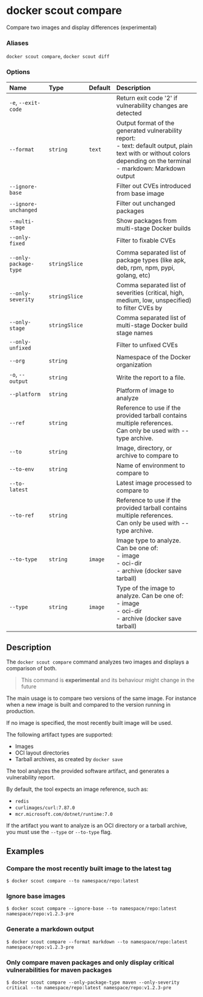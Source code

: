 # docker scout compare

<!---MARKER_GEN_START-->
Compare two images and display differences (experimental)

### Aliases

`docker scout compare`, `docker scout diff`

### Options

| Name                  | Type          | Default | Description                                                                                                                                                                    |
|:----------------------|:--------------|:--------|:-------------------------------------------------------------------------------------------------------------------------------------------------------------------------------|
| `-e`, `--exit-code`   |               |         | Return exit code '2' if vulnerability changes are detected                                                                                                                     |
| `--format`            | `string`      | `text`  | Output format of the generated vulnerability report:<br>- text: default output, plain text with or without colors depending on the terminal<br>- markdown: Markdown output<br> |
| `--ignore-base`       |               |         | Filter out CVEs introduced from base image                                                                                                                                     |
| `--ignore-unchanged`  |               |         | Filter out unchanged packages                                                                                                                                                  |
| `--multi-stage`       |               |         | Show packages from multi-stage Docker builds                                                                                                                                   |
| `--only-fixed`        |               |         | Filter to fixable CVEs                                                                                                                                                         |
| `--only-package-type` | `stringSlice` |         | Comma separated list of package types (like apk, deb, rpm, npm, pypi, golang, etc)                                                                                             |
| `--only-severity`     | `stringSlice` |         | Comma separated list of severities (critical, high, medium, low, unspecified) to filter CVEs by                                                                                |
| `--only-stage`        | `stringSlice` |         | Comma separated list of multi-stage Docker build stage names                                                                                                                   |
| `--only-unfixed`      |               |         | Filter to unfixed CVEs                                                                                                                                                         |
| `--org`               | `string`      |         | Namespace of the Docker organization                                                                                                                                           |
| `-o`, `--output`      | `string`      |         | Write the report to a file.                                                                                                                                                    |
| `--platform`          | `string`      |         | Platform of image to analyze                                                                                                                                                   |
| `--ref`               | `string`      |         | Reference to use if the provided tarball contains multiple references.<br>Can only be used with --type archive.                                                                |
| `--to`                | `string`      |         | Image, directory, or archive to compare to                                                                                                                                     |
| `--to-env`            | `string`      |         | Name of environment to compare to                                                                                                                                              |
| `--to-latest`         |               |         | Latest image processed to compare to                                                                                                                                           |
| `--to-ref`            | `string`      |         | Reference to use if the provided tarball contains multiple references.<br>Can only be used with --type archive.                                                                |
| `--to-type`           | `string`      | `image` | Image type to analyze. Can be one of:<br>- image<br>- oci-dir<br>- archive (docker save tarball)<br>                                                                           |
| `--type`              | `string`      | `image` | Type of the image to analyze. Can be one of:<br>- image<br>- oci-dir<br>- archive (docker save tarball)<br>                                                                    |


<!---MARKER_GEN_END-->

## Description

The `docker scout compare` command analyzes two images and displays a comparison of both.

> This command is **experimental** and its behaviour might change in the future

The main usage is to compare two versions of the same image.
For instance when a new image is built and compared to the version running in production.

If no image is specified, the most recently built image will be used.

The following artifact types are supported:

- Images
- OCI layout directories
- Tarball archives, as created by `docker save`

The tool analyzes the provided software artifact, and generates a vulnerability report.

By default, the tool expects an image reference, such as:

- `redis`
- `curlimages/curl:7.87.0`
- `mcr.microsoft.com/dotnet/runtime:7.0`

If the artifact you want to analyze is an OCI directory or a tarball archive, you must use the `--type` or `--to-type` flag.

## Examples

### Compare the most recently built image to the latest tag

```console
$ docker scout compare --to namespace/repo:latest
```

### Ignore base images

```console
$ docker scout compare --ignore-base --to namespace/repo:latest namespace/repo:v1.2.3-pre
```

### Generate a markdown output

```console
$ docker scout compare --format markdown --to namespace/repo:latest namespace/repo:v1.2.3-pre
```

### Only compare maven packages and only display critical vulnerabilities for maven packages

```console
$ docker scout compare --only-package-type maven --only-severity critical --to namespace/repo:latest namespace/repo:v1.2.3-pre
```
